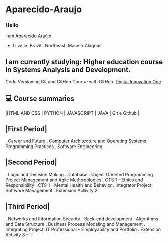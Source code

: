 # Aparecido-Araujo
### Hello
I am Aparecido Araújo
- I live in: Brazil:, Northeast: Maceió Alagoas
## I am currently studying: Higher education course in Systems Analysis and Development.
Code Versioning Git and GitHub Course with GitHub.
[Digital Innovation One](https://www.linkedin.com/in/aparecido-ara%C3%BAjo-dev/)

## 💻 Course summaries
|HTML AND CSS | PYTHON | JAVASCRIPT | JAVA | Git e Github |

## |First Period|
. Career and Future
. Computer Architecture and Operating Systems
. Programming Practices
. Software Engineering

## |Second Period|
. Logic and Decision Making
. Database
. Object Oriented Programming
. Project Management and Agile Methodologies
. CTS 1 - Ethics and Responsibility
. CTS 1 - Mental Health and Behavior
. Integrator Project: Software Management
. Extension Activity 2

## |Third Period|
. Networks and Information Security
. Back-end development
. Algorithms and Data Structure
. Business Process Modeling and Management
. Integrating Project: IT Professional – Employability and Portfolio
. Extension Activity 3 - IT


